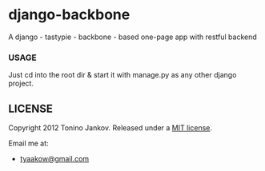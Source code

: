 # django-backbone

A django - tastypie - backbone - based one-page app with restful backend 



### USAGE

Just cd into the root dir & start it with manage.py as any other django project.


## LICENSE

Copyright 2012 Tonino Jankov. Released under a
[MIT license](http://www.opensource.org/licenses/mit-license.php).

Email me at: 

+ tyaakow@gmail.com